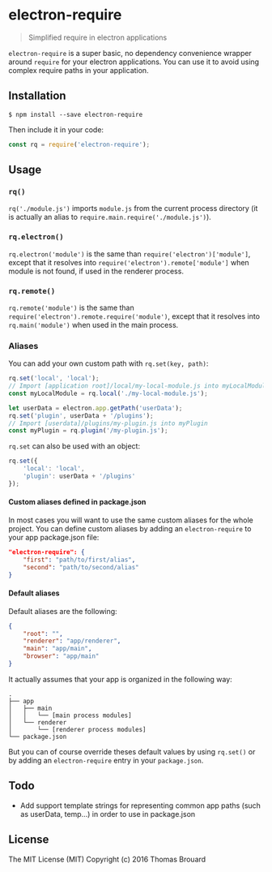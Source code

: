 # electron-require

> Simplified require in electron applications

`electron-require` is a super basic, no dependency convenience wrapper around `require` for your electron applications. You can use it to avoid using complex require paths in your application.

## Installation

`$ npm install --save electron-require`

Then include it in your code:

```javascript
const rq = require('electron-require');
```

## Usage

### `rq()`

`rq('./module.js')` imports `module.js` from the current process directory (it is actually an alias to `require.main.require('./module.js')`).

### `rq.electron()`

`rq.electron('module')` is the same than `require('electron')['module']`, except that it resolves into `require('electron').remote['module']` when module is not found, if used in the renderer process.

### `rq.remote()`

`rq.remote('module')` is the same than `require('electron').remote.require('module')`, except that it resolves into `rq.main('module')` when used in the main process.

### Aliases

You can add your own custom path with `rq.set(key, path)`:

```javascript
rq.set('local', 'local');
// Import [application root]/local/my-local-module.js into myLocalModule
const myLocalModule = rq.local('./my-local-module.js');

let userData = electron.app.getPath('userData');
rq.set('plugin', userData + '/plugins');
// Import [userdata]/plugins/my-plugin.js into myPlugin
const myPlugin = rq.plugin('/my-plugin.js');
```

`rq.set` can also be used with an object:

```javascript
rq.set({
	'local': 'local',
    'plugin': userData + '/plugins'
});
```

#### Custom aliases defined in package.json

In most cases you will want to use the same custom aliases for the whole project. You can define custom aliases by adding an `electron-require` to your app package.json file:

```json
"electron-require": {
    "first": "path/to/first/alias",
	"second": "path/to/second/alias"
}
```

#### Default aliases

Default aliases are the following:

```json
{
    "root": "",
    "renderer": "app/renderer",
    "main": "app/main",
    "browser": "app/main"
}
```

It actually assumes that your app is organized in the following way:

```
.
├── app
│   ├── main
│   │   └── [main process modules]
│   └── renderer
│       └── [renderer process modules]
└── package.json
```

But you can of course override theses default values by using `rq.set()` or by adding an `electron-require` entry in your `package.json`.

## Todo

* Add support template strings for representing common app paths (such as userData, temp...) in order to use in package.json

## License

The MIT License (MIT)
Copyright (c) 2016 Thomas Brouard
